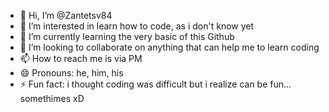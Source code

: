 - 👋 Hi, I’m @Zantetsv84
- 👀 I’m interested in learn how to code, as i don't know yet
- 🌱 I’m currently learning the very basic of this Github
- 💞️ I’m looking to collaborate on anything that can help me to learn coding
- 📫 How to reach me is via PM
- 😄 Pronouns: he, him, his
- ⚡ Fun fact: i thought coding was difficult but i realize can be fun... somethimes xD

<!---
Zantetsv84/Zantetsv84 is a ✨ special ✨ repository because its `README.md` (this file) appears on your GitHub profile.
You can click the Preview link to take a look at your changes.
--->
